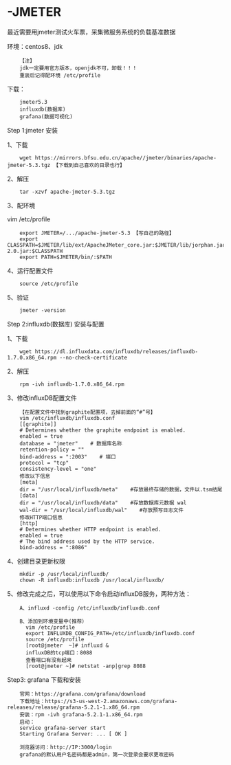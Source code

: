 # -JMETER
最近需要用jmeter测试火车票，采集微服务系统的负载基准数据

环境：centos8、jdk

        【注】
        jdk一定要用官方版本，openjdk不可，卸载！！！
        重装后记得配环境 /etc/profile

下载：

        jmeter5.3
        influxdb(数据库)
        grafana(数据可视化)

Step 1:jmeter 安装

 1、下载 
 
        wget https://mirrors.bfsu.edu.cn/apache//jmeter/binaries/apache-jmeter-5.3.tgz 【下载到自己喜欢的目录也行】
2、解压 

        tar -xzvf apache-jmeter-5.3.tgz
3、配环境 

vim /etc/profile

        export JMETER=/.../apache-jmeter-5.3 【写自己的路径】
        export CLASSPATH=$JMETER/lib/ext/ApacheJMeter_core.jar:$JMETER/lib/jorphan.jar:$JMETER/lib/logkit-2.0.jar:$CLASSPATH
        export PATH=$JMETER/bin/:$PATH
4、运行配置文件

        source /etc/profile
5、验证

        jmeter -version

Step 2:influxdb(数据库) 安装与配置

1、下载

        wget https://dl.influxdata.com/influxdb/releases/influxdb-1.7.0.x86_64.rpm --no-check-certificate

2、解压

        rpm -ivh influxdb-1.7.0.x86_64.rpm 

3、修改influxDB配置文件

        【在配置文件中找到graphite配置项，去掉前面的“#”号】
        vim /etc/influxdb/influxdb.conf 
        [[graphite]]
        # Determines whether the graphite endpoint is enabled.
        enabled = true
        database = "jmeter"    # 数据库名称
        retention-policy = ""
        bind-address = ":2003"    # 端口
        protocol = "tcp"
        consistency-level = "one"
        修改以下信息
        [meta]
        dir = "/usr/local/influxdb/meta"    #存放最终存储的数据，文件以.tsm结尾
        [data]
        dir = "/usr/local/influxdb/data"    #存放数据库元数据 wal
        wal-dir = "/usr/local/influxdb/wal"    #存放预写日志文件
        修改HTTP端口信息
        [http]
        # Determines whether HTTP endpoint is enabled.
        enabled = true
        # The bind address used by the HTTP service.
        bind-address = ":8086"

4、创建目录更新权限

        mkdir -p /usr/local/influxdb/
        chown -R influxdb:influxdb /usr/local/influxdb/

5、修改完成之后，可以使用以下命令启动influxDB服务，两种方法：

        A、influxd -config /etc/influxdb/influxdb.conf

        B、添加到环境变量中(推荐）
          vim /etc/profile
          export INFLUXDB_CONFIG_PATH=/etc/influxdb/influxdb.conf
          source /etc/profile
          [root@jmeter  ~]# influxd &
          influxDB的tcp端口：8088
          查看端口有没有起来
          [root@jmeter ~]# netstat -anp|grep 8088
        
Step3: grafana 下载和安装

        官网：https://grafana.com/grafana/download
        下载地址：https://s3-us-west-2.amazonaws.com/grafana-releases/release/grafana-5.2.1-1.x86_64.rpm
        安装：rpm -ivh grafana-5.2.1-1.x86_64.rpm
        启动：
        service grafana-server start
        Starting Grafana Server: ... [ OK ]

        浏览器访问：http://IP:3000/login
        grafana的默认用户名密码都是admin，第一次登录会要求更改密码
